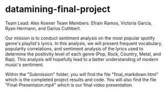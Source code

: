 # datamining-final-project

Team Lead: Alex Koener
Team Members: Efrain Ramos, Victoria Garcia, Ryan Hermann, and Darius Cuthbert.

Our mission is to conduct sentiment analysis on the most popular spotify genre's playlist's lyrics. In this analysis, we will present frequent vocabulary, popularity correlations, and sentiment analysis of the lyrics used to determine the positivity level of each genre (Pop, Rock, Country, Metal, and Rap). This analysis will hopefully lead to a better understanding of modern music's sentiment.

Within the "Submission" folder, you will find the file "final_markdown.html" which is the completed project results and code. You will also find the file "Final-Presentaion.mp4" which is our final video presentation.
